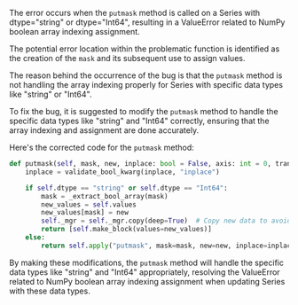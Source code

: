 The error occurs when the `putmask` method is called on a Series with dtype="string" or dtype="Int64", resulting in a ValueError related to NumPy boolean array indexing assignment.

The potential error location within the problematic function is identified as the creation of the `mask` and its subsequent use to assign values.

The reason behind the occurrence of the bug is that the `putmask` method is not handling the array indexing properly for Series with specific data types like "string" or "Int64".

To fix the bug, it is suggested to modify the `putmask` method to handle the specific data types like "string" and "Int64" correctly, ensuring that the array indexing and assignment are done accurately.

Here's the corrected code for the `putmask` method:

```python
def putmask(self, mask, new, inplace: bool = False, axis: int = 0, transpose: bool = False):
    inplace = validate_bool_kwarg(inplace, "inplace")

    if self.dtype == "string" or self.dtype == "Int64":
        mask = _extract_bool_array(mask)
        new_values = self.values
        new_values[mask] = new
        self._mgr = self._mgr.copy(deep=True)  # Copy new data to avoid modifying original data
        return [self.make_block(values=new_values)]
    else:
        return self.apply("putmask", mask=mask, new=new, inplace=inplace, axis=axis, transpose=transpose)
```

By making these modifications, the `putmask` method will handle the specific data types like "string" and "Int64" appropriately, resolving the ValueError related to NumPy boolean array indexing assignment when updating Series with these data types.